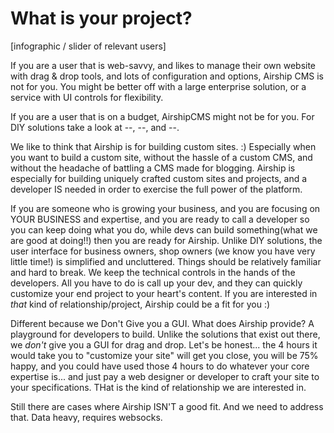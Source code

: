 # What is your project?

[infographic / slider of relevant users]

If you are a user that is web-savvy, and likes to manage their own website with drag & drop tools, and lots of configuration and options, Airship CMS is not for you. You might be better off with a large enterprise solution, or a service with UI controls for flexibility. 

If you are a user that is on a budget, AirshipCMS might not be for you.  For DIY solutions take a look at --, --, and --.

We like to think that Airship is for building custom sites. :) Especially when you want to build a custom site, without the hassle of a custom CMS, and without the headache of battling a CMS made for blogging. Airship is especially for building uniquely crafted custom sites and projects, and a developer IS needed in order to exercise the full power of the platform.

If you are someone who is growing your business, and you are focusing on YOUR BUSINESS and expertise, and you are ready to call a developer so you can keep doing what you do, while devs can build something(what we are good at doing!!) then you are ready for Airship. Unlike DIY solutions, the user interface for business owners, shop owners (we know you have very little time!) is simplified and uncluttered. Things should be relatively familiar and hard to break. We keep the technical controls in the hands of the developers. All you have to do is call up your dev, and they can quickly customize your end project to your heart's content. If you are interested in _that_ kind of relationship/project, Airship could be a fit for you :)

Different because we Don't Give you a GUI.
What does Airship provide? A playground for developers to build. Unlike the solutions that exist out there, we _don't_ give you a GUI for drag and drop. Let's be honest... the 4 hours it would take you to "customize your site" will get you close, you will be 75% happy, and you could have used those 4 hours to do whatever your core expertise is... and just pay a web designer or developer to craft your site to your specifications. THat is the kind of relationship we are interested in.

Still there are cases where Airship ISN'T a good fit. And we need to address that.
Data heavy, requires websocks.
